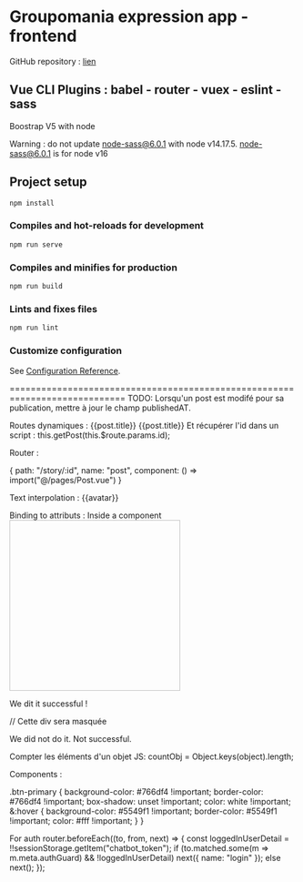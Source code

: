 # Groupomania expression app - frontend

GitHub repository : [lien](https://github.com/jeanmarcj/JeanMarcJuif_7_09022021_frontend.git)

Vue CLI Plugins :
babel - router - vuex - eslint - sass
----------------------------------------------------------------
Boostrap V5 with node

Warning : do not update node-sass@6.0.1 with node v14.17.5.
node-sass@6.0.1 is for node v16

## Project setup
```
npm install
```

### Compiles and hot-reloads for development
```
npm run serve
```

### Compiles and minifies for production
```
npm run build
```

### Lints and fixes files
```
npm run lint
```

### Customize configuration
See [Configuration Reference](https://cli.vuejs.org/config/).

============================================================================
TODO:
Lorsqu'un post est modifé pour sa publication, mettre à jour le champ publishedAT.

Routes dynamiques :
<a :href="`/post/${post.id}`">{{post.title}}</a>
<router-link :to="`/post/${post.id}`" class="">{{post.title}}</router-link>
Et récupérer l'id dans un script :
this.getPost(this.$route.params.id);

Router :

{
    path: "/story/:id",
    name: "post",
    component: () => import("@/pages/Post.vue")
}

Text interpolation : {{avatar}}

Binding to attributs :
Inside a component
<img v-bind:src="avatar" height="300" width="300" />

<div v-if="isSuccess">
    We dit it successful !
</div>

// Cette div sera masquée
<div v-if="!isSuccess">
    We did not do it. Not successful.
</div> 
<script>
    data {
        avatar: "http://...",
        isSuccess: true,
    }
</script>

Compter les éléments d'un objet JS:
countObj = Object.keys(object).length;

Components :

  .btn-primary {
    background-color: #766df4 !important;
    border-color: #766df4 !important;
    box-shadow: unset !important;
    color: white !important;
    &:hover {
      background-color: #5549f1 !important;
      border-color: #5549f1 !important;
      color: #fff !important;
    }
  }

  For auth
  router.beforeEach((to, from, next) => {
    const loggedInUserDetail = !!sessionStorage.getItem("chatbot_token");
    if (to.matched.some(m => m.meta.authGuard) && !loggedInUserDetail)
        next({ name: "login" });
    else next();
});